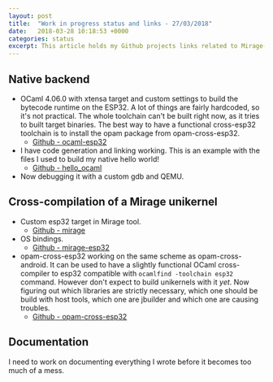 ```yaml
---
layout: post
title:  "Work in progress status and links - 27/03/2018"
date:   2018-03-28 10:18:53 +0000
categories: status
excerpt: This article holds my Github projects links related to Mirage-OCaml-ESP32 and will be updated with my progress. It also serve as my notepad and thought long-term storage so you might expect random stuff there too!
---
```


## Native backend

* OCaml 4.06.0 with xtensa target and custom settings to build the bytecode runtime on the ESP32. A lot of things are fairly hardcoded, so it's not practical. The whole toolchain can't be built right now, as it tries to built target binaries. The best way to have a functional cross-esp32 toolchain is to install the opam package from opam-cross-esp32. 
  - [Github - ocaml-esp32](https://github.com/TheLortex/ocaml-esp32)
* I have code generation and linking working. This is an example with the files I used to build my native hello world!
  - [Github - hello_ocaml](https://github.com/TheLortex/hello_ocaml)
* Now debugging it with a custom gdb and QEMU. 

## Cross-compilation of a Mirage unikernel

* Custom esp32 target in Mirage tool. 
  - [Github - mirage](https://github.com/TheLortex/mirage)
* OS bindings. 
  - [Github - mirage-esp32](https://github.com/TheLortex/mirage-esp32)
* opam-cross-esp32 working on the same scheme as opam-cross-android. It can be used to have a slightly functional OCaml cross-compiler to esp32 compatible with `ocamlfind -toolchain esp32` command. However don't expect to build unikernels with it *yet*. Now figuring out which libraries are strictly necessary, which one should be build with host tools, which one are jbuilder and which one are causing troubles.  
  - [Github - opam-cross-esp32](https://github.com/TheLortex/opam-cross-esp32)

## Documentation

I need to work on documenting everything I wrote before it becomes too much of a mess.